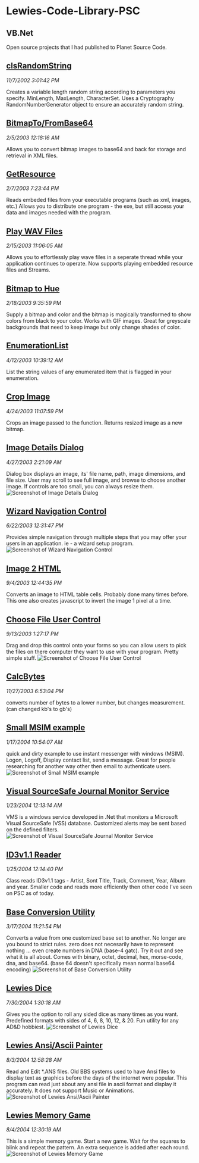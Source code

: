 # Lewies-Code-Library-PSC

## VB.Net

Open source projects that I had published to Planet Source Code.

## [clsRandomString](./clsRandomString)

*11/7/2002 3:01:42 PM*

Creates a variable length random string according to parameters you specify. MinLength, MaxLength, CharacterSet. Uses a Cryptography RandomNumberGenerator object to ensure an accurately random string.


## [BitmapTo/FromBase64](./BitmapToFromBase64)

*2/5/2003 12:18:16 AM*

Allows you to convert bitmap images to base64 and back for storage and retrieval in XML files.


## [GetResource](./GetResource)

*2/7/2003 7:23:44 PM*

Reads embeded files from your executable programs (such as xml, images, etc.) Allows you to distribute one program - the exe, but still access your data and images needed with the program.


## [Play WAV Files](./PlayWAVFiles)

*2/15/2003 11:06:05 AM*

Allows you to effortlessly play wave files in a seperate thread while your application continues to operate. Now supports playing embedded resource files and Streams.


## [Bitmap to Hue](./BitmapToHue)

*2/18/2003 9:35:59 PM*

Supply a bitmap and color and the bitmap is magically transformed to show colors from black to your color. Works with GIF images. Great for greyscale backgrounds that need to keep image but only change shades of color.


## [EnumerationList](./EnumerationList)

*4/12/2003 10:39:12 AM*

List the string values of any enumerated item that is flagged in your enumeration.


## [Crop Image](./CropImage)

*4/24/2003 11:07:59 PM*

Crops an image passed to the function. Returns resized image as a new bitmap.


## [Image Details Dialog](./ImageDetailsDialog)

*4/27/2003 2:21:09 AM*

Dialog box displays an image, its' file name, path, image dimensions, and file size. User may scroll to see full image, and browse to choose another image. If controls are too small, you can always resize them.
![Screenshot of Image Details Dialog](ImageDetailsDialog/screenshot.jpg)


## [Wizard Navigation Control](./WizardNavigationControl)

*6/22/2003 12:31:47 PM*

Provides simple navigation through multiple steps that you may offer your users in an application. ie - a wizard setup program.
![Screenshot of Wizard Navigation Control](WizardNavigationControl/screenshot.jpg)


## [Image 2 HTML](./Image2HTML)

*9/4/2003 12:44:35 PM*

Converts an image to HTML table cells. Probably done many times before. This one also creates javascript to invert the image 1 pixel at a time.


## [Choose File User Control](./ChooseFileUserControl)

*9/13/2003 1:27:17 PM*

Drag and drop this control onto your forms so you can allow users to pick the files on there computer they want to use with your program. Pretty simple stuff.
![Screenshot of Choose File User Control](ChooseFileUserControl/screenshot.gif)


## [CalcBytes](./CalcBytes)

*11/27/2003 6:53:04 PM*

converts number of bytes to a lower number, but changes measurement. (can changed kb's to gb's)


## [Small MSIM example](./SmallMsimExample)

*1/17/2004 10:54:07 AM*

quick and dirty example to use instant messenger with windows (MSIM). Logon, Logoff, Display contact list, send a message. Great for people researching for another way other then email to authenticate users.
![Screenshot of Small MSIM example](SmallMsimExample/screenshot.jpg)


## [Visual SourceSafe Journal Monitor Service](./VSSMonitorService)

*1/23/2004 12:13:14 AM*

VMS is a windows service developed in .Net that monitors a Microsoft Visual SourceSafe (VSS) database. Customized alerts may be sent based on the defined filters.
![Screenshot of Visual SourceSafe Journal Monitor Service](VSSMonitorService/screenshot.jpg)


## [ID3v1.1 Reader](./ID3v1.1Reader)

*1/25/2004 12:14:40 PM*

Class reads ID3v1.1 tags - Artist, Sont Title, Track, Comment, Year, Album and year. Smaller code and reads more efficiently then other code I've seen on PSC as of today.


## [Base Conversion Utility](./BaseConversionUtility)

*3/17/2004 11:21:54 PM*

Converts a value from one customized base set to another. No longer are you bound to strict rules. zero does not necesarily have to represent nothing ... even create numbers in DNA (base-4 gatc). Try it out and see what it is all about. Comes with binary, octet, decimal, hex, morse-code, dna, and base64. (base 64 doesn't specifically mean normal base64 encoding)
![Screenshot of Base Conversion Utility](BaseConversionUtility/screenshot.jpg)


## [Lewies Dice](./LewiesDice)

*7/30/2004 1:30:18 AM*

Gives you the option to roll any sided dice as many times as you want. Predefined formats with sides of 4, 6, 8, 10, 12, & 20. Fun utility for any AD&D hobbiest.
![Screenshot of Lewies Dice](LewiesDice/screenshot.gif)


## [Lewies Ansi/Ascii Painter](./AsciiPainter)

*8/3/2004 12:58:28 AM*

Read and Edit *.ANS files.  Old BBS systems used to have Ansi files to display text as graphics before the days of the internet were popular.  This program can read just about any ansi file in ascii format and display it accurately.  It does not support Music or Animations.
![Screenshot of Lewies Ansi/Ascii Painter](AsciiPainter/screenshot.jpg)


## [Lewies Memory Game](./Memory)

*8/4/2004 12:30:19 AM*

This is a simple memory game. Start a new game. Wait for the squares to blink and repeat the pattern. An extra sequence is added after each round.
![Screenshot of Lewies Memory Game](Memory/screenshot.jpg)



